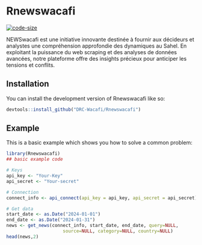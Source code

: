 
# Rnewswacafi

<!-- badges: start -->
[![code-size](https://img.shields.io/github/languages/code-size/DRC-Wacafi/Rnewswacafi.svg)](https://github.com/DRC-Wacafi/Rnewswacafi)
<!-- badges: end -->

NEWSwacafi est une initiative innovante destinée à fournir aux décideurs et analystes une compréhension approfondie des dynamiques au Sahel. En exploitant la puissance du web scraping et des analyses de données avancées, notre plateforme offre des insights précieux pour anticiper les tensions et conflits.

## Installation

You can install the development version of Rnewswacafi like so:

``` r
devtools::install_github("DRC-Wacafi/Rnewswacafi")
```

## Example

This is a basic example which shows you how to solve a common problem:

``` r
library(Rnewswacafi)
## basic example code

# Keys
api_key <- "Your-Key"
api_secret <- "Your-secret"

# Connection
connect_info <- api_connect(api_key = api_key, api_secret = api_secret)

# Get data
start_date <- as.Date("2024-01-01")
end_date <- as.Date("2024-01-31")
news <- get_news(connect_info, start_date, end_date, query=NULL,
                     source=NULL, category=NULL, country=NULL)
head(news,2)
```


